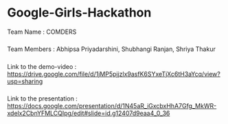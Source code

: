 # Google-Girls-Hackathon

Team Name : COMDERS
#####
Team Members : Abhipsa Priyadarshini, Shubhangi Ranjan, Shriya Thakur
#####
Link to the demo-video : https://drive.google.com/file/d/1jMP5pjjzlx9asfK6SYxeTjXc6tH3aYcq/view?usp=sharing
#####
Link to the presentation : https://docs.google.com/presentation/d/1N45aR_iGxcbxHhA7Gfg_MkWR-xdelx2CbnYFMLCQIpg/edit#slide=id.g12407d9eaa4_0_36
